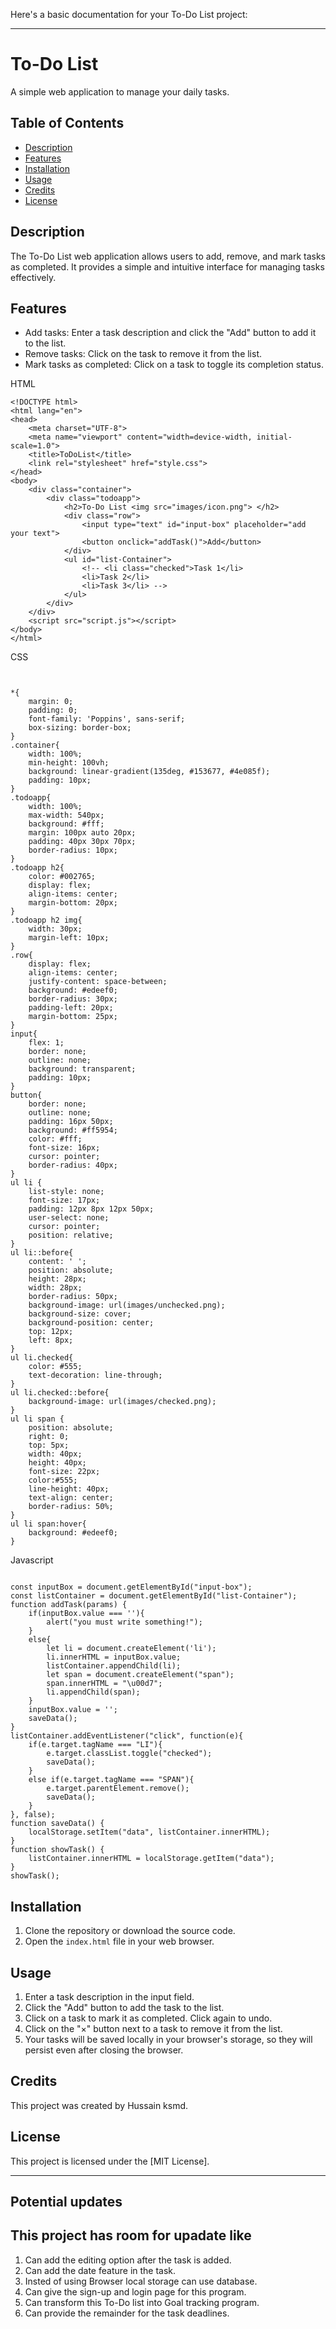 Here's a basic documentation for your To-Do List project:

---

# To-Do List

A simple web application to manage your daily tasks.

## Table of Contents

- [Description](#description)
- [Features](#features)
- [Installation](#installation)
- [Usage](#usage)
- [Credits](#credits)
- [License](#license)

## Description

The To-Do List web application allows users to add, remove, and mark tasks as completed. It provides a simple and intuitive interface for managing tasks effectively.

## Features

- Add tasks: Enter a task description and click the "Add" button to add it to the list.
- Remove tasks: Click on the task to remove it from the list.
- Mark tasks as completed: Click on a task to toggle its completion status.

HTML
```
<!DOCTYPE html>
<html lang="en">
<head>
    <meta charset="UTF-8">
    <meta name="viewport" content="width=device-width, initial-scale=1.0">
    <title>ToDoList</title>
    <link rel="stylesheet" href="style.css">
</head>
<body>
    <div class="container">
        <div class="todoapp">
            <h2>To-Do List <img src="images/icon.png"> </h2>
            <div class="row">
                <input type="text" id="input-box" placeholder="add your text">
                <button onclick="addTask()">Add</button>
            </div>
            <ul id="list-Container">
                <!-- <li class="checked">Task 1</li>
                <li>Task 2</li>
                <li>Task 3</li> -->
            </ul>
        </div>
    </div>
    <script src="script.js"></script>
</body>
</html>
```

CSS

```


*{
    margin: 0;
    padding: 0;
    font-family: 'Poppins', sans-serif;
    box-sizing: border-box;
}
.container{
    width: 100%;
    min-height: 100vh;
    background: linear-gradient(135deg, #153677, #4e085f);
    padding: 10px;
}
.todoapp{
    width: 100%;
    max-width: 540px;
    background: #fff;
    margin: 100px auto 20px;
    padding: 40px 30px 70px;
    border-radius: 10px;
}
.todoapp h2{
    color: #002765;
    display: flex;
    align-items: center;
    margin-bottom: 20px;
}
.todoapp h2 img{
    width: 30px;
    margin-left: 10px;
}
.row{
    display: flex;
    align-items: center;
    justify-content: space-between;
    background: #edeef0;
    border-radius: 30px;
    padding-left: 20px;
    margin-bottom: 25px;
}
input{
    flex: 1;
    border: none;
    outline: none;
    background: transparent;
    padding: 10px;
}
button{
    border: none;
    outline: none;
    padding: 16px 50px;
    background: #ff5954;
    color: #fff;
    font-size: 16px;
    cursor: pointer;
    border-radius: 40px;
}
ul li {
    list-style: none;
    font-size: 17px;
    padding: 12px 8px 12px 50px;
    user-select: none;
    cursor: pointer;
    position: relative;
}
ul li::before{
    content: ' ';
    position: absolute;
    height: 28px;
    width: 28px;
    border-radius: 50px;
    background-image: url(images/unchecked.png);
    background-size: cover;
    background-position: center;
    top: 12px;
    left: 8px;
}
ul li.checked{
    color: #555;
    text-decoration: line-through;
}
ul li.checked::before{
    background-image: url(images/checked.png);
}
ul li span {
    position: absolute;
    right: 0;
    top: 5px;
    width: 40px;
    height: 40px;
    font-size: 22px;
    color:#555;
    line-height: 40px;
    text-align: center; 
    border-radius: 50%;
}
ul li span:hover{
    background: #edeef0;
}
```

Javascript

```

const inputBox = document.getElementById("input-box");
const listContainer = document.getElementById("list-Container");
function addTask(params) {
    if(inputBox.value === ''){
        alert("you must write something!");
    }
    else{
        let li = document.createElement('li');
        li.innerHTML = inputBox.value;
        listContainer.appendChild(li);
        let span = document.createElement("span");
        span.innerHTML = "\u00d7";
        li.appendChild(span);
    }
    inputBox.value = '';
    saveData();
}
listContainer.addEventListener("click", function(e){
    if(e.target.tagName === "LI"){
        e.target.classList.toggle("checked");
        saveData();
    }
    else if(e.target.tagName === "SPAN"){
        e.target.parentElement.remove();
        saveData();
    }
}, false);
function saveData() {
    localStorage.setItem("data", listContainer.innerHTML);
}
function showTask() {
    listContainer.innerHTML = localStorage.getItem("data");
}
showTask();
```
## Installation

1. Clone the repository or download the source code.
2. Open the `index.html` file in your web browser.

## Usage

1. Enter a task description in the input field.
2. Click the "Add" button to add the task to the list.
3. Click on a task to mark it as completed. Click again to undo.
4. Click on the "×" button next to a task to remove it from the list.
5. Your tasks will be saved locally in your browser's storage, so they will persist even after closing the browser.

## Credits

This project was created by Hussain ksmd.

## License

This project is licensed under the [MIT License].

---
## Potential updates

This project has room for upadate like
-
1) Can add the editing option after the task is added.
2) Can add the date feature in the task.
3) Insted of using Browser local storage can use database.
4) Can give the sign-up and login page for this program.
5) Can transform this To-Do list into Goal tracking program.
6) Can provide the remainder for the task deadlines.
